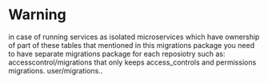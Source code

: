 # Warning
in case of running services as isolated microservices
which have ownership of part of these tables that mentioned in this migrations package
you need to have separate migrations package for each reposiotry such as:
accesscontrol/migrations that only keeps access_controls and permissions migrations.
user/migrations..